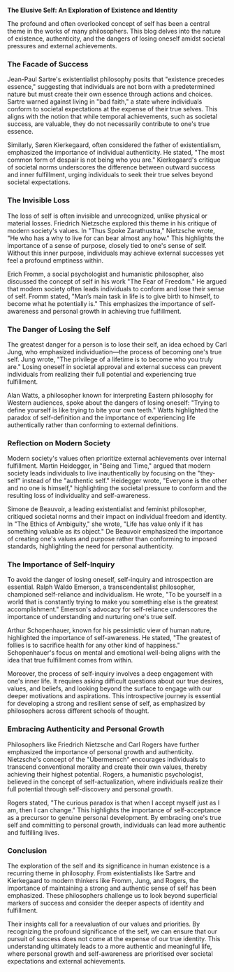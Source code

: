 
**The Elusive Self: An Exploration of Existence and Identity**

The profound and often overlooked concept of self has been a central theme in the works of many philosophers. This blog delves into the nature of existence, authenticity, and the dangers of losing oneself amidst societal pressures and external achievements.

### The Facade of Success

Jean-Paul Sartre's existentialist philosophy posits that "existence precedes essence," suggesting that individuals are not born with a predetermined nature but must create their own essence through actions and choices. Sartre warned against living in "bad faith," a state where individuals conform to societal expectations at the expense of their true selves. This aligns with the notion that while temporal achievements, such as societal success, are valuable, they do not necessarily contribute to one's true essence.

Similarly, Søren Kierkegaard, often considered the father of existentialism, emphasized the importance of individual authenticity. He stated, "The most common form of despair is not being who you are." Kierkegaard's critique of societal norms underscores the difference between outward success and inner fulfillment, urging individuals to seek their true selves beyond societal expectations.

### The Invisible Loss

The loss of self is often invisible and unrecognized, unlike physical or material losses. Friedrich Nietzsche explored this theme in his critique of modern society's values. In "Thus Spoke Zarathustra," Nietzsche wrote, "He who has a why to live for can bear almost any how." This highlights the importance of a sense of purpose, closely tied to one's sense of self. Without this inner purpose, individuals may achieve external successes yet feel a profound emptiness within.

Erich Fromm, a social psychologist and humanistic philosopher, also discussed the concept of self in his work "The Fear of Freedom." He argued that modern society often leads individuals to conform and lose their sense of self. Fromm stated, "Man’s main task in life is to give birth to himself, to become what he potentially is." This emphasizes the importance of self-awareness and personal growth in achieving true fulfillment.

### The Danger of Losing the Self

The greatest danger for a person is to lose their self, an idea echoed by Carl Jung, who emphasized individuation—the process of becoming one's true self. Jung wrote, "The privilege of a lifetime is to become who you truly are." Losing oneself in societal approval and external success can prevent individuals from realizing their full potential and experiencing true fulfillment.

Alan Watts, a philosopher known for interpreting Eastern philosophy for Western audiences, spoke about the dangers of losing oneself: "Trying to define yourself is like trying to bite your own teeth." Watts highlighted the paradox of self-definition and the importance of experiencing life authentically rather than conforming to external definitions.

### Reflection on Modern Society

Modern society's values often prioritize external achievements over internal fulfillment. Martin Heidegger, in "Being and Time," argued that modern society leads individuals to live inauthentically by focusing on the "they-self" instead of the "authentic self." Heidegger wrote, "Everyone is the other and no one is himself," highlighting the societal pressure to conform and the resulting loss of individuality and self-awareness.

Simone de Beauvoir, a leading existentialist and feminist philosopher, critiqued societal norms and their impact on individual freedom and identity. In "The Ethics of Ambiguity," she wrote, "Life has value only if it has something valuable as its object." De Beauvoir emphasized the importance of creating one's values and purpose rather than conforming to imposed standards, highlighting the need for personal authenticity.

### The Importance of Self-Inquiry

To avoid the danger of losing oneself, self-inquiry and introspection are essential. Ralph Waldo Emerson, a transcendentalist philosopher, championed self-reliance and individualism. He wrote, "To be yourself in a world that is constantly trying to make you something else is the greatest accomplishment." Emerson's advocacy for self-reliance underscores the importance of understanding and nurturing one's true self.

Arthur Schopenhauer, known for his pessimistic view of human nature, highlighted the importance of self-awareness. He stated, "The greatest of follies is to sacrifice health for any other kind of happiness." Schopenhauer's focus on mental and emotional well-being aligns with the idea that true fulfillment comes from within.

Moreover, the process of self-inquiry involves a deep engagement with one's inner life. It requires asking difficult questions about our true desires, values, and beliefs, and looking beyond the surface to engage with our deeper motivations and aspirations. This introspective journey is essential for developing a strong and resilient sense of self, as emphasized by philosophers across different schools of thought.

### Embracing Authenticity and Personal Growth

Philosophers like Friedrich Nietzsche and Carl Rogers have further emphasized the importance of personal growth and authenticity. Nietzsche's concept of the "Übermensch" encourages individuals to transcend conventional morality and create their own values, thereby achieving their highest potential. Rogers, a humanistic psychologist, believed in the concept of self-actualization, where individuals realize their full potential through self-discovery and personal growth.

Rogers stated, "The curious paradox is that when I accept myself just as I am, then I can change." This highlights the importance of self-acceptance as a precursor to genuine personal development. By embracing one's true self and committing to personal growth, individuals can lead more authentic and fulfilling lives.

### Conclusion

The exploration of the self and its significance in human existence is a recurring theme in philosophy. From existentialists like Sartre and Kierkegaard to modern thinkers like Fromm, Jung, and Rogers, the importance of maintaining a strong and authentic sense of self has been emphasized. These philosophers challenge us to look beyond superficial markers of success and consider the deeper aspects of identity and fulfillment.

Their insights call for a reevaluation of our values and priorities. By recognizing the profound significance of the self, we can ensure that our pursuit of success does not come at the expense of our true identity. This understanding ultimately leads to a more authentic and meaningful life, where personal growth and self-awareness are prioritised over societal expectations and external achievements.
